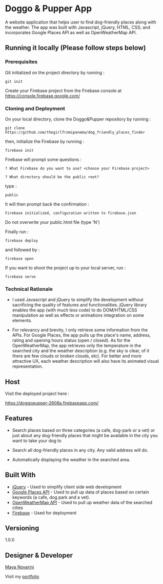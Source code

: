 # Doggo & Pupper App

A website application that helps user to find dog-friendly places along with the weather. The app was built with Javascript, jQuery, HTML, CSS; and incorporates Google Places API as well as OpenWeatherMap API. 

## Running it locally (Please follow steps below)

### Prerequisites

Git initialized on the project directory by running :

```
git init
```

Create your Firebase project from the Firebase console at https://console.firebase.google.com/


### Cloning and Deployment

On your local directory, clone the Doggo&Pupper repository by running :

```
git clone https://github.com/thegirlfromipanema/dog_friendly_places_finder
```

then, initialize the Firebase by running :

```
firebase init
```

Firebase will prompt some questions :
```
? What Firebase do you want to use? <choose your Firebase project>
```

```
? What directory should be the public root?
```

type :
```
public
```

It will then prompt back the confirmation :
```
Firebase initialized, configuration written to firebase.json  
```

Do not overwrite your public.html file (type 'N')

Finally run :

```
firebase deploy
```

and followed by :

```
firebase open
```

If you want to shoot the project up to your local server, run :

```
firebase serve

```

### Technical Rationale

- I used Javascript and jQuery to simplify the development without sacrificing the quality of features and functionalities. jQuery library enables the app (with much less code) to do DOM/HTML/CSS manipulation as well as effects or animations integration on some elements. 

- For relevancy and brevity, I only retrieve some information from the APIs. For Google Places, the app pulls up the place's name, address, rating and opening hours status (open / closed). As for the OpenWeatherMap, the app retrieves only the temperature in the searched city and the weather description (e.g. the sky is clear, of it there are few clouds or broken clouds, etc). For better and more attractive UX, each weather description will also have its animated visual representation. 


## Host

Visit the deployed project here :

https://doggopupper-2608a.firebaseapp.com/

## Features

- Search places based on three categories (a cafe, dog-park or a vet) or just about any dog-friendly places that might be available in the city you want to take your dog to

- Search all dog-friendly places in any city. Any valid address will do. 

- Automatically displaying the weather in the searched area. 

## Built With

* [jQuery](https://jquery.com/) - Used to simplify client side web development
* [Google Places API](https://developers.google.com/maps/documentation/javascript/places) - Used to pull up data of places based on certain keywords (a cafe, dog park and a vet).
* [OpenWeatherMap API](https://openweathermap.org/current) - Used to pull up weather data of the searched cities
* [Firebase](https://firebase.google.com/) - Used for deployment

## Versioning

1.0.0

## Designer & Developer

[Maya Novarini](https://github.com/thegirlfromipanema?tab=repositories)

Visit my [portfolio](http://mayanovarini.com)
